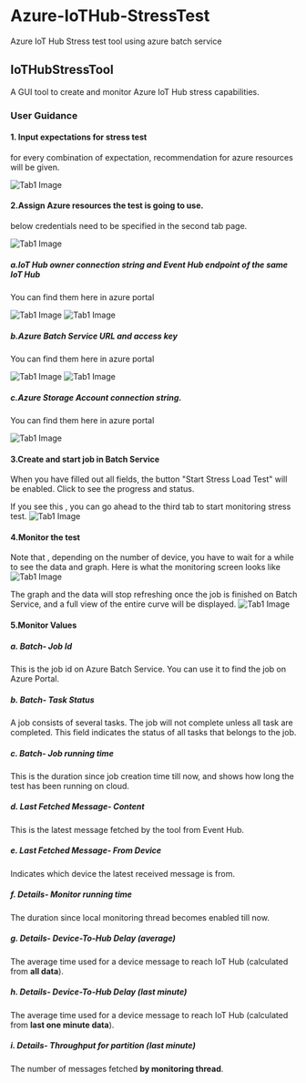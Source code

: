 # Azure-IoTHub-StressTest
Azure IoT Hub Stress test tool using azure batch service
## IoTHubStressTool
A GUI tool to create and monitor Azure IoT Hub stress capabilities.

### User Guidance
#### 1. Input expectations for stress test
for every combination of expectation, recommendation for azure resources will be given.

![Tab1 Image](https://raw.githubusercontent.com/IoTChinaTeam/Azure-IoTHub-StressTest/YihuiWpf/ScreenShots/tab1.PNG)
#### 2.Assign Azure resources the test is going to use.
below credentials need to be specified in the second tab page.

![Tab1 Image](https://raw.githubusercontent.com/IoTChinaTeam/Azure-IoTHub-StressTest/YihuiWpf/ScreenShots/tab2.PNG)

##### a.IoT Hub owner connection string and Event Hub endpoint of the same IoT Hub
You can find them here in azure portal

![Tab1 Image](https://raw.githubusercontent.com/IoTChinaTeam/Azure-IoTHub-StressTest/YihuiWpf/ScreenShots/iothubownerstr.PNG)
![Tab1 Image](https://raw.githubusercontent.com/IoTChinaTeam/Azure-IoTHub-StressTest/YihuiWpf/ScreenShots/eventhubendpoint.PNG)

##### b.Azure Batch Service URL and access key
You can find them here in azure portal

![Tab1 Image](https://raw.githubusercontent.com/IoTChinaTeam/Azure-IoTHub-StressTest/YihuiWpf/ScreenShots/batchurl.PNG)
![Tab1 Image](https://raw.githubusercontent.com/IoTChinaTeam/Azure-IoTHub-StressTest/YihuiWpf/ScreenShots/batchkey.PNG)

##### c.Azure Storage Account connection string.
You can find them here in azure portal

![Tab1 Image](https://raw.githubusercontent.com/IoTChinaTeam/Azure-IoTHub-StressTest/YihuiWpf/ScreenShots/storageaccountstring.PNG)

#### 3.Create and start job in Batch Service

When you have filled out all fields, the button "Start Stress Load Test" will be enabled.
Click to see the progress and status.

If you see this , you can go ahead to the third tab to start monitoring stress test.
![Tab1 Image](https://raw.githubusercontent.com/IoTChinaTeam/Azure-IoTHub-StressTest/YihuiWpf/ScreenShots/tab2_2.PNG)

#### 4.Monitor the test

Note that , depending on the number of device, you have to wait for a while to see the data and graph.
Here is what the monitoring screen looks like
![Tab1 Image](https://raw.githubusercontent.com/IoTChinaTeam/Azure-IoTHub-StressTest/YihuiWpf/ScreenShots/tab3.PNG)

The graph and the data will stop refreshing once the job is finished on Batch Service, and a full view of the entire curve will be displayed.
![Tab1 Image](https://raw.githubusercontent.com/IoTChinaTeam/Azure-IoTHub-StressTest/YihuiWpf/ScreenShots/finish.PNG)

#### 5.Monitor Values

##### a. Batch- Job Id

This is the job id on Azure Batch Service. You can use it to find the job on Azure Portal.

##### b. Batch- Task Status

A job consists of several tasks. The job will not complete unless all task are completed.
This field indicates the status of all tasks that belongs to the job.

##### c. Batch- Job running time

This is the duration since job creation time till now, and shows how long the test has been running on cloud.

##### d. Last Fetched Message- Content

This is the latest message fetched by the tool from Event Hub.

##### e. Last Fetched Message- From Device

Indicates which device the latest received message is from.

##### f. Details- Monitor running time

The duration since local monitoring thread becomes enabled till now.

##### g. Details- Device-To-Hub Delay (average)

The average time used for a device message to reach IoT Hub (calculated from <b>all data</b>).

##### h. Details- Device-To-Hub Delay (last minute)

The average time used for a device message to reach IoT Hub (calculated from <b>last one minute data</b>).

##### i. Details- Throughput for partition (last minute)

The number of messages fetched <b>by monitoring thread</b>.
